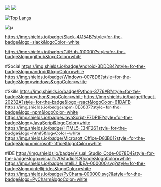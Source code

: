 <img src="https://capsule-render.vercel.app/api?type=waving&color=BDBDC8&height=150&section=header" />
<img src="https://capsule-render.vercel.app/api?type=waving&color=BDBDC8&height=150&section=footer" />

[![Top Langs](https://github-readme-stats.vercel.app/api/top-langs/?username=pillow12360)](https://github.com/anuraghazra/github-readme-stats)

![js](https://img.shields.io/badge/JavaScript-F7DF1E?style=for-the-badge&logo=JavaScript&logoColor=white)

https://img.shields.io/badge/Slack-4A154B?style=for-the-badge&logo=slack&logoColor=white

https://img.shields.io/badge/GitHub-100000?style=for-the-badge&logo=github&logoColor=white


#Social
https://img.shields.io/badge/Android-3DDC84?style=for-the-badge&logo=android&logoColor=white
https://img.shields.io/badge/Windows-0078D6?style=for-the-badge&logo=windows&logoColor=white

#Skills
https://img.shields.io/badge/Python-3776AB?style=for-the-badge&logo=python&logoColor=white
https://img.shields.io/badge/React-20232A?style=for-the-badge&logo=react&logoColor=61DAFB
https://img.shields.io/badge/npm-CB3837?style=for-the-badge&logo=npm&logoColor=white
https://img.shields.io/badge/JavaScript-F7DF1E?style=for-the-badge&logo=JavaScript&logoColor=white
https://img.shields.io/badge/HTML5-E34F26?style=for-the-badge&logo=html5&logoColor=white
https://img.shields.io/badge/Microsoft_Office-D83B01?style=for-the-badge&logo=microsoft-office&logoColor=white


#IDE
https://img.shields.io/badge/Visual_Studio_Code-0078D4?style=for-the-badge&logo=visual%20studio%20code&logoColor=white
https://img.shields.io/badge/IntelliJ_IDEA-000000.svg?style=for-the-badge&logo=intellij-idea&logoColor=white
https://img.shields.io/badge/PyCharm-000000.svg?&style=for-the-badge&logo=PyCharm&logoColor=white
